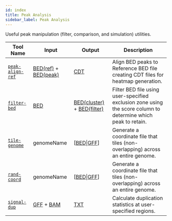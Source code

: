 ```yaml
---
id: index
title: Peak Analysis
sidebar_label: Peak Analysis
---
```


Useful peak manipulation (filter, comparison, and simulation) utilities.

| Tool Name | Input | Output | Description |
| ------------- | ------------- | ------------- | ------------- |
| [`peak-align-ref`][peak-align-ref] | [BED(ref)][bed-format] + [BED(peak)][bed-format] | [CDT][cdt-format] | Align BED peaks to Reference BED file creating CDT files for heatmap generation. |
| [`filter-bed`][filter-bed] | [BED][bed-format] | [BED(cluster)][bed-format] + [BED(filter)][bed-format] | Filter BED file using user-specified exclusion zone using the score column to determine which peak to retain. |
| [`tile-genome`][tile-genome] | genomeName | \[[BED][bed-format]\|[GFF][gff-format]\] | Generate a coordinate file that tiles (non-overlapping) across an entire genome. |
| [`rand-coord`][rand-coord] | genomeName | \[[BED][bed-format]\|[GFF][gff-format]\] | Generate a coordinate file that tiles (non-overlapping) across an entire genome. |
| [`signal-dup`][signal-dup] | [GFF][gff-format] + [BAM][bam-format] | [TXT][txt-format] | Calculate duplication statistics at user-specified regions. |


[filter-bed]:/docs/Tools/peak-analysis/filter-bed
[peak-align-ref]:/docs/Tools/peak-analysis/peak-align-ref
[rand-coord]:/docs/Tools/peak-analysis/rand-coord
[signal-dup]:/docs/Tools/peak-analysis/signal-dup
[tile-genome]:/docs/Tools/peak-analysis/tile-genome

[bam-format]:/docs/References/file-formats#bam
[bed-format]:/docs/References/file-formats#bed
[cdt-format]:/docs/References/file-formats#cdt
[gff-format]:/docs/References/file-formats#gff
[mat-format]:/docs/References/file-formats#matrix-format-custom-for-these-tools
[txt-format]:/docs/References/file-formats#txt
